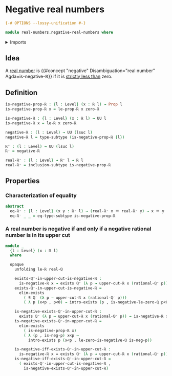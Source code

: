 # Negative real numbers

```agda
{-# OPTIONS --lossy-unification #-}

module real-numbers.negative-real-numbers where
```

<details><summary>Imports</summary>

```agda
open import elementary-number-theory.negative-rational-numbers
open import elementary-number-theory.rational-numbers

open import foundation.dependent-pair-types
open import foundation.existential-quantification
open import foundation.identity-types
open import foundation.logical-equivalences
open import foundation.propositions
open import foundation.subtypes
open import foundation.universe-levels

open import real-numbers.dedekind-real-numbers
open import real-numbers.rational-real-numbers
open import real-numbers.strict-inequality-real-numbers
```

</details>

## Idea

A [real number](real-numbers.dedekind-real-numbers.md) is
{{#concept "negative" Disambiguation="real number" Agda=is-negative-ℝ}} if it is
[strictly less than](real-numbers.strict-inequality-real-numbers.md) zero.

## Definition

```agda
is-negative-prop-ℝ : {l : Level} (x : ℝ l) → Prop l
is-negative-prop-ℝ x = le-prop-ℝ x zero-ℝ

is-negative-ℝ : {l : Level} (x : ℝ l) → UU l
is-negative-ℝ x = le-ℝ x zero-ℝ

negative-ℝ : (l : Level) → UU (lsuc l)
negative-ℝ l = type-subtype (is-negative-prop-ℝ {l})

ℝ⁻ : (l : Level) → UU (lsuc l)
ℝ⁻ = negative-ℝ

real-ℝ⁻ : {l : Level} → ℝ⁻ l → ℝ l
real-ℝ⁻ = inclusion-subtype is-negative-prop-ℝ
```

## Properties

### Characterization of equality

```agda
abstract
  eq-ℝ⁻ : {l : Level} (x y : ℝ⁻ l) → (real-ℝ⁻ x ＝ real-ℝ⁻ y) → x ＝ y
  eq-ℝ⁻ _ _ = eq-type-subtype is-negative-prop-ℝ
```

### A real number is negative if and only if a negative rational number is in its upper cut

```agda
module _
  {l : Level} (x : ℝ l)
  where

  opaque
    unfolding le-ℝ real-ℚ

    exists-ℚ⁻-in-upper-cut-is-negative-ℝ :
      is-negative-ℝ x → exists ℚ⁻ (λ p → upper-cut-ℝ x (rational-ℚ⁻ p))
    exists-ℚ⁻-in-upper-cut-is-negative-ℝ =
      elim-exists
        ( ∃ ℚ⁻ (λ p → upper-cut-ℝ x (rational-ℚ⁻ p)))
        ( λ p (x<p , p<0) → intro-exists (p , is-negative-le-zero-ℚ p<0) x<p)

    is-negative-exists-ℚ⁻-in-upper-cut-ℝ :
      exists ℚ⁻ (λ p → upper-cut-ℝ x (rational-ℚ⁻ p)) → is-negative-ℝ x
    is-negative-exists-ℚ⁻-in-upper-cut-ℝ =
      elim-exists
        ( is-negative-prop-ℝ x)
        ( λ (p , is-neg-p) x<p →
          intro-exists p (x<p , le-zero-is-negative-ℚ is-neg-p))

    is-negative-iff-exists-ℚ⁻-in-upper-cut-ℝ :
      is-negative-ℝ x ↔ exists ℚ⁻ (λ p → upper-cut-ℝ x (rational-ℚ⁻ p))
    is-negative-iff-exists-ℚ⁻-in-upper-cut-ℝ =
      ( exists-ℚ⁻-in-upper-cut-is-negative-ℝ ,
        is-negative-exists-ℚ⁻-in-upper-cut-ℝ)
```
